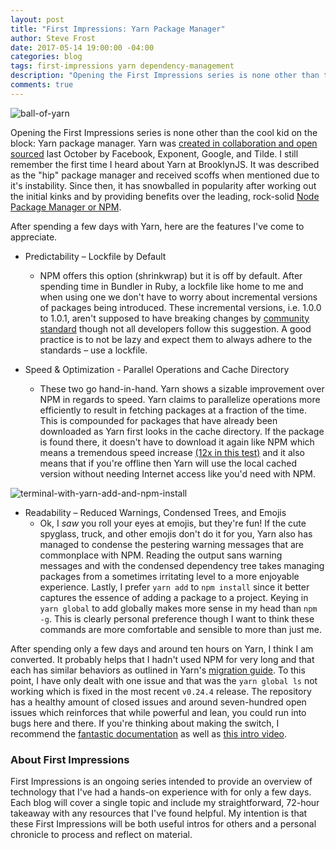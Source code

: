 ```yaml
---
layout: post
title: "First Impressions: Yarn Package Manager"
author: Steve Frost
date: 2017-05-14 19:00:00 -04:00
categories: blog
tags: first-impressions yarn dependency-management
description: "Opening the First Impressions series is none other than the cool kid on the block: Yarn package manager. Yarn was created in collaboration and open sourced last October by Facebook, Exponent, Google, and Tilde."
comments: true
---
```


![ball-of-yarn](/img/blogs/firstimpressionsyarn1.jpg)

Opening the First Impressions series is none other than the cool kid on the block: Yarn package manager. Yarn was [created in collaboration and open sourced](https://code.facebook.com/posts/1840075619545360) last October by Facebook, Exponent, Google, and Tilde. I still remember the first time I heard about Yarn at BrooklynJS. It was described as the "hip" package manager and received scoffs when mentioned due to it's instability. Since then, it has snowballed in popularity after working out the initial kinks and by providing benefits over the leading, rock-solid [Node Package Manager or NPM](https://www.npmjs.com/).

After spending a few days with Yarn, here are the features I've come to appreciate.

* Predictability – Lockfile by Default
    - NPM offers this option (shrinkwrap) but it is off by default. After spending time in Bundler in Ruby, a lockfile like home to me and when using one we don't have to worry about incremental versions of packages being introduced. These incremental versions, i.e. 1.0.0 to 1.0.1, aren't supposed to have breaking changes by [community standard](https://docs.npmjs.com/getting-started/semantic-versioning) though not all developers follow this suggestion. A good practice is to not be lazy and expect them to always adhere to the standards – use a lockfile. 

* Speed & Optimization - Parallel Operations and Cache Directory
    - These two go hand-in-hand. Yarn shows a sizable improvement over NPM in regards to speed. Yarn claims to parallelize operations more efficiently to result in fetching packages at a fraction of the time. This is compounded for packages that have already been downloaded as Yarn first looks in the cache directory. If the package is found there, it doesn't have to download it again like NPM which means a tremendous speed increase [(12x in this test)](https://youtu.be/hMk_9RjX5KE) and it also means that if you're offline then Yarn will use the local cached version without needing Internet access like you'd need with NPM.

![terminal-with-yarn-add-and-npm-install](/img/blogs/firstimpressionsyarn2.jpg)

* Readability – Reduced Warnings, Condensed Trees, and Emojis
    - Ok, I *saw* you roll your eyes at emojis, but they're fun! If the cute spyglass, truck, and other emojis don't do it for you, Yarn also has managed to condense the pestering warning messages that are commonplace with NPM. Reading the output sans warning messages and with the condensed dependency tree takes managing packages from a sometimes irritating level to a more enjoyable experience. Lastly, I prefer `yarn add` to `npm install` since it better captures the essence of adding a package to a project. Keying in `yarn global` to add globally makes more sense in my head than `npm -g`. This is clearly personal preference though I want to think these commands are more comfortable and sensible to more than just me.

After spending only a few days and around ten hours on Yarn, I think I am converted. It probably helps that I hadn't used NPM for very long and that each has similar behaviors as outlined in Yarn's [migration guide](https://yarnpkg.com/lang/en/docs/migrating-from-npm/). To this point, I have only dealt with one issue and that was the `yarn global ls` not working which is fixed in the most recent `v0.24.4` release. The repository has a healthy amount of closed issues and around seven-hundred open issues which reinforces that while powerful and lean, you could run into bugs here and there. If you're thinking about making the switch, I recommend the [fantastic documentation](https://yarnpkg.com/en/docs/getting-started) as well as [this intro video](https://www.youtube.com/watch?v=7n467QmiANM).


### About First Impressions

First Impressions is an ongoing series intended to provide an overview of technology that I've had a hands-on experience with for only a few days. Each blog will cover a single topic and include my straightforward, 72-hour takeaway with any resources that I've found helpful. My intention is that these First Impressions will be both useful intros for others and a personal chronicle to process and reflect on material.
